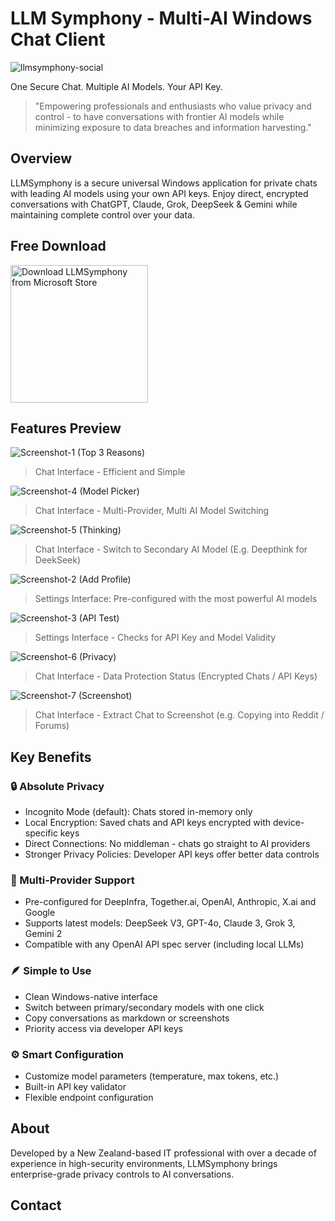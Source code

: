 # LLM Symphony - Multi-AI Windows Chat Client

![llmsymphony-social](https://github.com/user-attachments/assets/07cac9e2-69bd-4c10-ae0c-ad614a94c111)


One Secure Chat. Multiple AI Models. Your API Key.

> "Empowering professionals and enthusiasts who value privacy and control - to have conversations with frontier AI models while minimizing exposure to data breaches and information harvesting."

## Overview

LLMSymphony is a secure universal Windows application for private chats with leading AI models using your own API keys. Enjoy direct, encrypted conversations with ChatGPT, Claude, Grok, DeepSeek & Gemini while maintaining complete control over your data.

## Free Download

<a href="https://apps.microsoft.com/store/detail/llmsymphony/9NMZVM01343M">
  <img src="https://get.microsoft.com/images/en-us%20dark.svg" alt="Download LLMSymphony from Microsoft Store" width="220"/>
</a>

## Features Preview

![Screenshot-1 (Top 3 Reasons)](https://github.com/user-attachments/assets/8b394a07-0476-46dc-b0bd-a44d8a8dc023)

>Chat Interface - Efficient and Simple

![Screenshot-4 (Model Picker)](https://github.com/user-attachments/assets/51304640-1fd8-425a-bd90-5d5345d670d4)
>Chat Interface - Multi-Provider, Multi AI Model Switching

![Screenshot-5 (Thinking)](https://github.com/user-attachments/assets/57c66cf5-e0a1-42e6-a2e4-bcf37a87da71)
>Chat Interface - Switch to Secondary AI Model (E.g. Deepthink for DeekSeek)

![Screenshot-2 (Add Profile)](https://github.com/user-attachments/assets/23386aba-cff9-4e5b-8a3d-0f9c5d937c86)
>Settings Interface: Pre-configured with the most powerful AI models

![Screenshot-3 (API Test)](https://github.com/user-attachments/assets/fc8f6620-9623-464b-a1f3-242870d74120)
>Settings Interface - Checks for API Key and Model Validity

![Screenshot-6 (Privacy)](https://github.com/user-attachments/assets/1908d5a5-bb37-4638-a844-06da5be6af7d)
>Chat Interface - Data Protection Status (Encrypted Chats / API Keys)

![Screenshot-7 (Screenshot)](https://github.com/user-attachments/assets/0ef76ce0-61d9-4cfd-ab05-ef70a993d319)
>Chat Interface - Extract Chat to Screenshot (e.g. Copying into Reddit / Forums)

## Key Benefits

### 🔒 Absolute Privacy
- Incognito Mode (default): Chats stored in-memory only
- Local Encryption: Saved chats and API keys encrypted with device-specific keys
- Direct Connections: No middleman - chats go straight to AI providers
- Stronger Privacy Policies: Developer API keys offer better data controls

### 🔀 Multi-Provider Support
- Pre-configured for DeepInfra, Together.ai, OpenAI, Anthropic, X.ai and Google
- Supports latest models: DeepSeek V3, GPT-4o, Claude 3, Grok 3, Gemini 2
- Compatible with any OpenAI API spec server (including local LLMs)

### 🪶 Simple to Use
- Clean Windows-native interface
- Switch between primary/secondary models with one click
- Copy conversations as markdown or screenshots
- Priority access via developer API keys

### ⚙️ Smart Configuration
- Customize model parameters (temperature, max tokens, etc.)
- Built-in API key validator
- Flexible endpoint configuration

## About

Developed by a New Zealand-based IT professional with over a decade of experience in high-security environments, LLMSymphony brings enterprise-grade privacy controls to AI conversations.

## Contact
